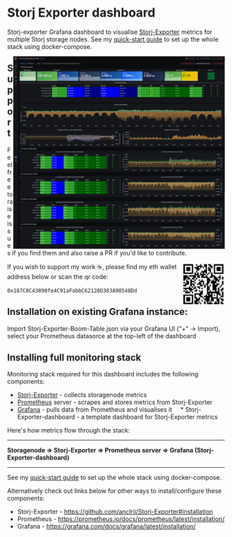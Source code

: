 # Storj Exporter dashboard
Storj-exporter Grafana dashboard to visualise [Storj-Exporter](https://github.com/anclrii/Storj-Exporter) metrics for multiple Storj storage nodes. See my [quick-start guide](quick_start/) to set up the whole stack using docker-compose.

<img src="storj-exporter-boom-table.png" alt="0x187C8C43890fe4C91aFabbC62128D383A90548Dd" hight=490 width=490 align="right"/> 

## Support
Feel free to raise issues if you find them and also raise a PR if you'd like to contribute.

<img src="https://github.com/anclrii/Storj-Exporter/raw/master/qr.png" alt="0x187C8C43890fe4C91aFabbC62128D383A90548Dd" hight=100 width=100 align="right"/> 

If you wish to support my work :coffee:, please find my eth wallet address below or scan the qr code:


`0x187C8C43890fe4C91aFabbC62128D383A90548Dd`

## Installation on existing Grafana instance:
Import Storj-Exporter-Boom-Table.json via your Grafana UI ("+" -> Import), select your Prometheus datasorce at the top-left of the dashboard

## Installing full monitoring stack
Monitoring stack required for this dashboard includes the following components:

* [Storj-Exporter](https://github.com/anclrii/Storj-Exporter) - collects storagenode metrics
* [Prometheus](https://prometheus.io/) server - scrapes and stores metrics from Storj-Exporter
* [Grafana](https://grafana.com/) - pulls data from Prometheus and visualises it
    * Storj-Exporter-dashboard - a template dashboard for Storj-Exporter metrics

Here's how metrics flow through the stack:

---

**Storagenode => Storj-Exporter => Prometheus server => Grafana (Storj-Exporter-dashboard)**

---

See my [quick-start guide](quick_start/) to set up the whole stack using docker-compose.

Alternatively check out links below for other ways to install/configure these components:

* Storj-Exporter - https://github.com/anclrii/Storj-Exporter#installation
* Prometheus - https://prometheus.io/docs/prometheus/latest/installation/
* Grafana - https://grafana.com/docs/grafana/latest/installation/